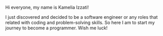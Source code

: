 Hi everyone, my name is Kamelia Izzati! 

I just discovered and decided to be a software engineer or any roles that related with coding and problem-solving skills.
So here I am to start my journey to become a programmer. Wish me luck!
<!--
**kameliaizzati/kameliaizzati** is a ✨ _special_ ✨ repository because its `README.md` (this file) appears on your GitHub profile.

Here are some ideas to get you started:

- 🔭 I’m currently working on ...
- 🌱 I’m currently learning ...
- 👯 I’m looking to collaborate on ...
- 🤔 I’m looking for help with ...
- 💬 Ask me about ...
- 📫 How to reach me: ...
- 😄 Pronouns: ...
- ⚡ Fun fact: ...
-->
